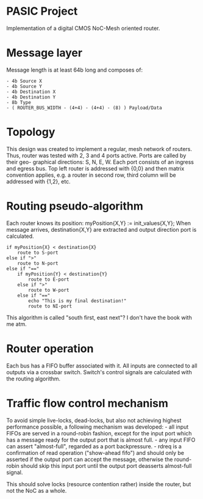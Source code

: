 # PASIC Project
Implementation of a digital CMOS NoC-Mesh oriented router.

# Message layer

Message length is at least 64b long and composes of:

	- 4b Source X
	- 4b Source Y
	- 4b Destination X
	- 4b Destination Y
	- 8b Type
	- ( ROUTER_BUS_WIDTH - (4+4) - (4+4) - (8) ) Payload/Data

# Topology

This design was created to implement a regular, mesh network of routers. Thus,
router was tested with 2, 3 and 4 ports active. Ports are called by their geo-
graphical directions: S, N, E, W. Each port consists of an ingress and egress
bus.
Top left router is addressed with {0,0} and then matrix convention applies,
e.g. a router in second row, third column will be addressed with {1,2}, etc.

# Routing pseudo-algorithm

Each router knows its position:
	myPosition{X,Y} := init_values{X,Y};
When message arrives, destination{X,Y} are extracted and output direction port
is calculated.

	if myPosition{X} < destination{X}
		route to S-port
	else if ">"
		route to N-port
	else if "=="
		if myPosition{Y} < destination{Y}
			route to E-port
		else if ">"
			route to W-port
		else if "=="
			echo "This is my final destination!"
			route to NI-port

This algorithm is called "south first, east next"? I don't have the book
with me atm.

# Router operation

Each bus has a FIFO buffer associated with it. All inputs are connected to all
outputs via a crossbar switch. Switch's control signals are calculated with the
routing algorithm. 

# Traffic flow control mechanism

To avoid simple live-locks, dead-locks, but also not achieving highest 
performance possible, a following mechanism was developed:
	- all input FIFOs are served in a round-robin fashion, except for the input
	port which has a message ready for the output port that is almost full.
	- any input FIFO can assert "almost-full", regarded as a port backpressure.
	- rdreq is a confirmation of read operation ("show-ahead fifo") and should
	only be asserted if the output port can accept the message, otherwise the
	round-robin should skip this input port until the output port deasserts
	almost-full signal.

This should solve locks (resource contention rather) inside the router, but not 
the NoC as a whole.
